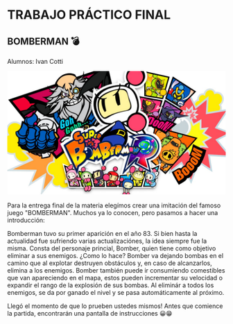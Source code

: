 # TRABAJO PRÁCTICO FINAL

## BOMBERMAN 💣

Alumnos:  Ivan Cotti
          

![mi fotoo](bombeerrrr.jpg)

Para la entrega final de la materia elegímos crear una imitación del famoso juego "BOMBERMAN". Muchos ya lo conocen, pero pasamos a hacer una introducción:

Bomberman tuvo su primer aparición en el año 83. Si bien hasta la actualidad fue sufriendo varias actualizaciónes, la idea siempre fue la misma. Consta del personaje princial, Bomber, quien tiene como objetivo eliminar a sus enemigos. ¿Como lo hace? Bomber va dejando bombas en el camino que al explotar destruyen obstáculos y, en caso de alcanzarlos, elimina a los enemigos. Bomber también puede ir consumiendo comestibles que van apareciendo en el mapa, estos pueden incrementar su velocidad o expandir el rango de la explosión de sus bombas. Al eliminár a todos los enemigos, se da por ganado el nivel y se pasa automáticamente al próximo.

Llegó el momento de que lo prueben ustedes mismos! Antes que comience la partida, encontrarán una pantalla de instrucciones 😀😁

